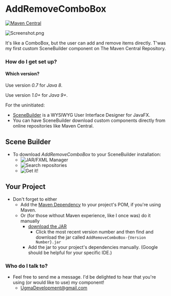 # AddRemoveComboBox #

[![Maven Central](https://maven-badges.herokuapp.com/maven-central/tech.ugma.customcomponents/AddRemoveComboBox/badge.svg)](https://maven-badges.herokuapp.com/maven-central/tech.ugma.customcomponents/AddRemoveComboBox)

![Screenshot.png](https://i.imgur.com/657kMpL.png)

It's like a ComboBox, but the user can add and remove items directly. T'was my first custom SceneBuilder component on The Maven Central Repository.

### How do I get set up? ###

#### Which version? ####
Use version *0.7* for *Java 8*.

Use version *1.0+* for *Java 9+*.

For the uninitiated:

 * [SceneBuilder](http://gluonhq.com/products/scene-builder/) is a WYSIWYG User Interface Designer for JavaFX.
 * You can have SceneBuilder download custom components directly from online repositories like Maven Central.

## Scene Builder ##
* To download *AddRemoveComboBox* to your SceneBuilder installation: 
    * ![JAR/FXML Manager](https://i.imgur.com/OUtwfRd.png)
    * ![Search repositories](https://i.imgur.com/eZwhO7Q.png)
    * ![Get it!](https://i.imgur.com/fqKNUnP.png)

## Your Project ##
* Don't forget to either 
    * Add the [Maven Dependency](http://search.maven.org/#artifactdetails|tech.ugma.customcomponents|AddRemoveComboBox|) to your project's POM, if you're using Maven.
    * Or (for those without Maven experience, like I once was) do it manually
        * [download the JAR](https://repo.maven.apache.org/maven2/tech/ugma/customcomponents/AddRemoveComboBox/)
            * Click the most recent version number and then find and download the jar called `AddRemoveComboBox-{Version Number}.jar `
        * Add the jar to your project's dependencies manually. (Google should be helpful for your specific IDE.)



### Who do I talk to? ###

* Feel free to send me a message. I'd be delighted to hear that you're using (or would like to use) my component!
    * [UgmaDevelopment@gmail.com](mailto:UgmaDevelopment@gmail.com)